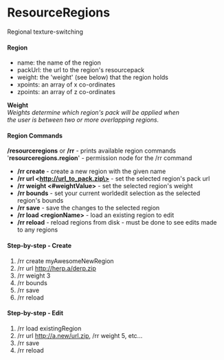 ResourceRegions
===============

Regional texture-switching

#### Region

- name: the name of the region
- packUrl: the url to the region's resourcepack
- weight: the 'weight' (see below) that the region holds
- xpoints: an array of x co-ordinates
- zpoints: an array of z co-ordinates
 
<b>Weight</b><br>
<i>Weights determine which region's pack will be applied when<br>
the user is between two or more overlapping regions.</i>

#### Region Commands
<b>/resourceregions</b> or <b>/rr</b> - prints available region commands<br>
'<b>resourceregions.region</b>' - permission node for the /rr command

- <b>/rr create <regionName></b> - create a new region with the given name
- <b>/rr url \<http://url_to_pack.zip\></b> - set the selected region's pack url
- <b>/rr weight \<#weightValue\></b> - set the selected region's weight
- <b>/rr bounds</b> - set your current worldedit selection as the selected region's bounds
- <b>/rr save</b> - save the changes to the selected region
- <b>/rr load \<regionName\></b> - load an existing region to edit
- <b>/rr reload</b> - reload regions from disk - must be done to see edits made to any regions

#### Step-by-step - Create
1. /rr create myAwesomeNewRegion
2. /rr url http://herp.a/derp.zip
3. /rr weight 3
4. /rr bounds
5. /rr save
6. /rr reload

#### Step-by-step - Edit
1. /rr load existingRegion
2. /rr url http://a.new/url.zip, /rr weight 5, etc...
3. /rr save
4. /rr reload
